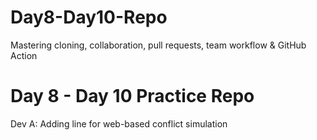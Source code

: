 # Day8-Day10-Repo
Mastering cloning, collaboration, pull requests, team workflow &amp; GitHub Action
# Day 8 - Day 10 Practice Repo
Dev A: Adding line for web-based conflict simulation
